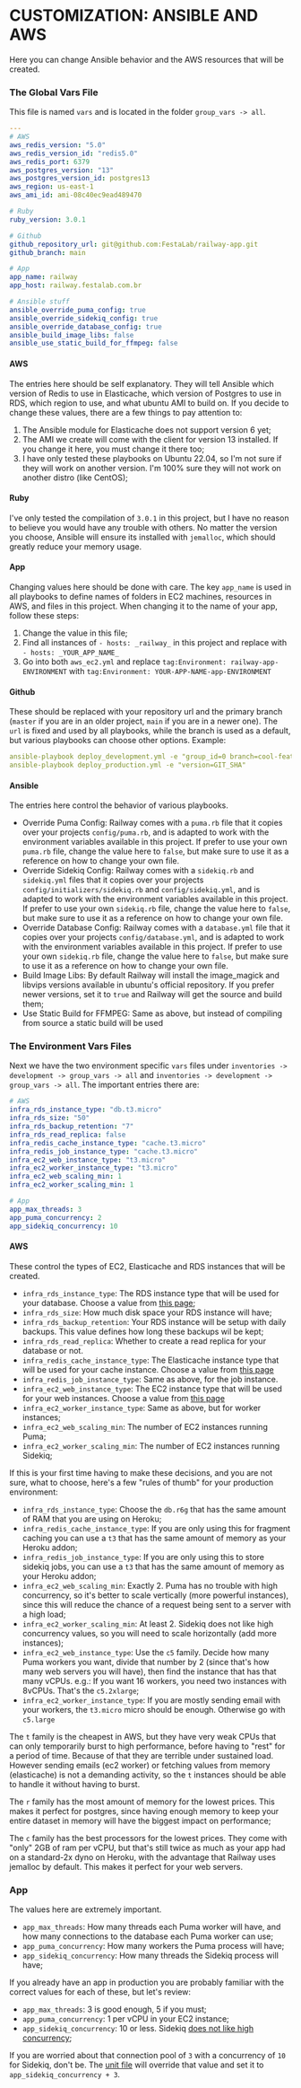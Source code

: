 # CUSTOMIZATION: ANSIBLE AND AWS

Here you can change Ansible behavior and the AWS resources that will be created.

### The Global Vars File
This file is named `vars` and is located in the folder `group_vars -> all`.

```yaml
---
# AWS
aws_redis_version: "5.0"
aws_redis_version_id: "redis5.0"
aws_redis_port: 6379
aws_postgres_version: "13"
aws_postgres_version_id: postgres13
aws_region: us-east-1
aws_ami_id: ami-08c40ec9ead489470

# Ruby
ruby_version: 3.0.1

# Github
github_repository_url: git@github.com:FestaLab/railway-app.git
github_branch: main

# App
app_name: railway
app_host: railway.festalab.com.br

# Ansible stuff
ansible_override_puma_config: true
ansible_override_sidekiq_config: true
ansible_override_database_config: true
ansible_build_image_libs: false
ansible_use_static_build_for_ffmpeg: false
```

#### AWS
The entries here should be self explanatory. They will tell Ansible which version of Redis to use in Elasticache, which version of Postgres to use in RDS, which region to use, and what ubuntu AMI to build on. If you decide to change these values, there are a few things to pay attention to:

1. The Ansible module for Elasticache does not support version 6 yet;
2. The AMI we create will come with the client for version 13 installed. If you change it here, you must change it there too;
3. I have only tested these playbooks on Ubuntu 22.04, so I'm not sure if they will work on another version. I'm 100% sure they will not work on another distro (like CentOS);

#### Ruby
I've only tested the compilation of `3.0.1` in this project, but I have no reason to believe you would have any trouble with others. No matter the version you choose, Ansible will ensure its installed with `jemalloc`, which should greatly reduce your memory usage.

#### App
Changing values here should be done with care. The key `app_name` is used in all playbooks to define names of folders in EC2 machines, resources in AWS, and files in this project. When changing it to the name of your app, follow these steps:
1. Change the value in this file;
2. Find all instances of `- hosts: _railway_` in this project and replace with `- hosts: _YOUR_APP_NAME_`
3. Go into both `aws_ec2.yml` and replace `tag:Environment: railway-app-ENVIRONMENT` with `tag:Environment: YOUR-APP-NAME-app-ENVIRONMENT`

#### Github
These should be replaced with your repository url and the primary branch (`master` if you are in an older project, `main` if you are in a newer one). The `url` is fixed and used by all playbooks, while the branch is used as a default, but various playbooks can choose other options. Example:
```yaml
ansible-playbook deploy_development.yml -e "group_id=0 branch=cool-feature"
ansible-playbook deploy_production.yml -e "version=GIT_SHA"
```

#### Ansible
The entries here control the behavior of various playbooks.

- Override Puma Config: Railway comes with a `puma.rb` file that it copies over your projects `config/puma.rb`, and is adapted to work with the environment variables available in this project. If prefer to use your own `puma.rb` file, change the value here to `false`, but make sure to use it as a reference on how to change your own file.
- Override Sidekiq Config: Railway comes with a `sidekiq.rb` and `sidekiq.yml` files that it copies over your projects `config/initializers/sidekiq.rb` and `config/sidekiq.yml`, and is adapted to work with the environment variables available in this project. If prefer to use your own `sidekiq.rb` file, change the value here to `false`, but make sure to use it as a reference on how to change your own file.
- Override Database Config: Railway comes with a `database.yml` file that it copies over your projects `config/database.yml`, and is adapted to work with the environment variables available in this project. If prefer to use your own `sidekiq.rb` file, change the value here to `false`, but make sure to use it as a reference on how to change your own file.
- Build Image Libs: By default Railway will install the image_magick and libvips versions available in ubuntu's official repository. If you prefer newer versions, set it to `true` and Railway will get the source and build them;
- Use Static Build for FFMPEG: Same as above, but instead of compiling from source a static build will be used

### The Environment Vars Files
Next we have the two environment specific `vars` files under `inventories -> development -> group_vars -> all` and `inventories -> development -> group_vars -> all`. The important entries there are:

```yaml
# AWS
infra_rds_instance_type: "db.t3.micro"
infra_rds_size: "50"
infra_rds_backup_retention: "7"
infra_rds_read_replica: false
infra_redis_cache_instance_type: "cache.t3.micro"
infra_redis_job_instance_type: "cache.t3.micro"
infra_ec2_web_instance_type: "t3.micro"
infra_ec2_worker_instance_type: "t3.micro"
infra_ec2_web_scaling_min: 1
infra_ec2_worker_scaling_min: 1

# App
app_max_threads: 3
app_puma_concurrency: 2
app_sidekiq_concurrency: 10
```

#### AWS
These control the types of EC2, Elasticache and RDS instances that will be created.
- `infra_rds_instance_type`: The RDS instance type that will be used for your database. Choose a value from [this page](https://aws.amazon.com/rds/instance-types/);
- `infra_rds_size`: How much disk space your RDS instance will have;
- `infra_rds_backup_retention`: Your RDS instance will be setup with daily backups. This value defines how long these backups wil be kept;
- `infra_rds_read_replica`: Whether to create a read replica for your database or not.
- `infra_redis_cache_instance_type`: The Elasticache instance type that will be used for your cache instance. Choose a value from [this page](https://aws.amazon.com/elasticache/pricing/)
- `infra_redis_job_instance_type`: Same as above, for the job instance.
- `infra_ec2_web_instance_type`: The EC2 instance type that will be used for your web instances. Choose a value from [this page](https://aws.amazon.com/ec2/instance-types/)
- `infra_ec2_worker_instance_type`: Same as above, but for worker instances;
- `infra_ec2_web_scaling_min`: The number of EC2 instances running Puma;
- `infra_ec2_worker_scaling_min`: The number of EC2 instances running Sidekiq;

If this is your first time having to make these decisions, and you are not sure, what to choose, here's a few "rules of thumb" for your production environment:
- `infra_rds_instance_type`: Choose the `db.r6g` that has the same amount of RAM that you are using on Heroku;
- `infra_redis_cache_instance_type`: If you are only using this for fragment caching you can use a `t3` that has the same amount of memory as your Heroku addon;
- `infra_redis_job_instance_type`: If you are only using this to store sidekiq jobs, you can use a `t3` that has the same amount of memory as your Heroku addon;
- `infra_ec2_web_scaling_min`: Exactly 2. Puma has no trouble with high concurrency, so it's better to scale vertically (more powerful instances), since this will reduce the chance of a request being sent to a server with a high load;
- `infra_ec2_worker_scaling_min`: At least 2. Sidekiq does not like high concurrency values, so you will need to scale horizontally (add more instances);
- `infra_ec2_web_instance_type`: Use the `c5` family. Decide how many Puma workers you want, divide that number by 2 (since that's how many web servers you will have), then find the instance that has that many vCPUs. e.g.: If you want 16 workers, you need two instances with 8vCPUs. That's the `c5.2xlarge`;
- `infra_ec2_worker_instance_type`: If you are mostly sending email with your workers, the `t3.micro` micro should be enough. Otherwise go with `c5.large`

The `t` family is the cheapest in AWS, but they have very weak CPUs that can only temporarily burst to high performance, before having to "rest" for a period of time. Because of that they are terrible under sustained load. However sending emails (ec2 worker) or fetching values from memory (elasticache) is not a demanding activity, so the `t` instances should be able to handle it without having to burst.

The `r` family has the most amount of memory for the lowest prices. This makes it perfect for postgres, since having enough memory to keep your entire dataset in memory will have the biggest impact on performance;

The `c` family has the best processors for the lowest prices. They come with "only" 2GB of ram per vCPU, but that's still twice as much as your app had on a standard-2x dyno on Heroku, with the advantage that Railway uses jemalloc by default. This makes it perfect for your web servers.

### App
The values here are extremely important.

- `app_max_threads`: How many threads each Puma worker will have, and how many connections to the database each Puma worker can use;
- `app_puma_concurrency`: How many workers the Puma process will have;
- `app_sidekiq_concurrency`: How many threads the Sidekiq process will have;

If you already have an app in production you are probably familiar with the correct values for each of these, but let's review:
- `app_max_threads`: 3 is good enough, 5 if you must;
- `app_puma_concurrency`: 1 per vCPU in your EC2 instance;
- `app_sidekiq_concurrency`: 10 or less. Sidekiq [does not like high concurrency](https://github.com/mperham/sidekiq/issues/3892);

If you are worried about that connection pool of `3` with a concurrency of `10` for Sidekiq, don't be. The [unit file](https://github.com/FestaLab/railway/blob/main/roles/app_worker_server/templates/sidekiq.service.j2) will override that value and set it to `app_sidekiq_concurrency + 3`.
